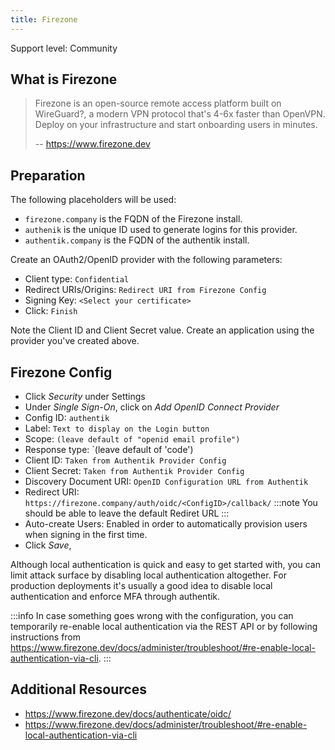 ```yaml
---
title: Firezone
---
```


<span class="badge badge--secondary">Support level: Community</span>

## What is Firezone

> Firezone is an open-source remote access platform built on WireGuard?, a modern VPN protocol that's 4-6x faster than OpenVPN.
> Deploy on your infrastructure and start onboarding users in minutes.
>
> -- https://www.firezone.dev

## Preparation

The following placeholders will be used:

-   `firezone.company` is the FQDN of the Firezone install.
-   `authenik` is the unique ID used to generate logins for this provider.
-   `authentik.company` is the FQDN of the authentik install.

Create an OAuth2/OpenID provider with the following parameters:

-   Client type: `Confidential`
-   Redirect URIs/Origins: `Redirect URI from Firezone Config`
-   Signing Key: `<Select your certificate>`
-   Click: `Finish`

Note the Client ID and Client Secret value. Create an application using the provider you've created above.

## Firezone Config

-   Click _Security_ under Settings
-   Under _Single Sign-On_, click on _Add OpenID Connect Provider_
-   Config ID: `authentik`
-   Label: `Text to display on the Login button`
-   Scope: `(leave default of "openid email profile")`
-   Response type: `(leave default of 'code')
-   Client ID: `Taken from Authentik Provider Config`
-   Client Secret: `Taken from Authentik Provider Config`
-   Discovery Document URI: `OpenID Configuration URL from Authentik`
-   Redirect URI: `https://firezone.company/auth/oidc/<ConfigID>/callback/`
    :::note
    You should be able to leave the default Rediret URL
    :::
-   Auto-create Users: Enabled in order to automatically provision users when signing in the first time.
-   Click _Save_,

Although local authentication is quick and easy to get started with, you can limit attack surface by disabling local authentication altogether. For production deployments it's usually a good idea to disable local authentication and enforce MFA through authentik.

:::info
In case something goes wrong with the configuration, you can temporarily re-enable local authentication via the REST API or by following instructions from https://www.firezone.dev/docs/administer/troubleshoot/#re-enable-local-authentication-via-cli.
:::

## Additional Resources

-   https://www.firezone.dev/docs/authenticate/oidc/
-   https://www.firezone.dev/docs/administer/troubleshoot/#re-enable-local-authentication-via-cli
